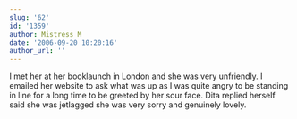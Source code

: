 ```yaml
---
slug: '62'
id: '1359'
author: Mistress M
date: '2006-09-20 10:20:16'
author_url: ''
---
```

I met her at her booklaunch in London and she was very unfriendly. I emailed her website to ask what was up as I was quite angry to be standing in line for a long time to be greeted by her sour face. Dita replied herself said she was jetlagged she was very sorry and genuinely lovely.
